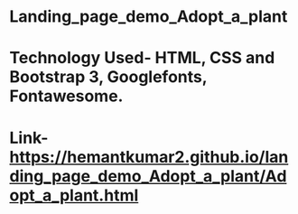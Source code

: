 # Landing_page_demo_Adopt_a_plant
# Technology Used- HTML, CSS and Bootstrap 3, Googlefonts, Fontawesome.

# Link-https://hemantkumar2.github.io/landing_page_demo_Adopt_a_plant/Adopt_a_plant.html
